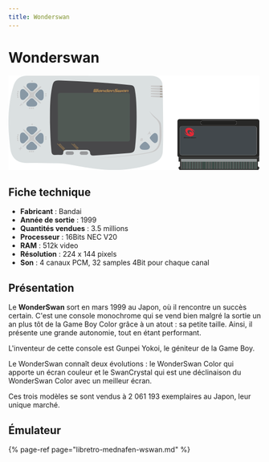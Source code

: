 ```yaml
---
title: Wonderswan
---
```


# Wonderswan

![](/migration-images/emulateurs/consoles-portables/wonderswan/image%20%28302%29.png)

## Fiche technique

* **Fabricant** : Bandai
* **Année de sortie** : 1999
* **Quantités vendues** : 3.5 millions
* **Processeur** : 16Bits NEC V20
* **RAM** : 512k video
* **Résolution** : 224 x 144 pixels
* **Son** : 4 canaux PCM, 32 samples 4Bit pour chaque canal

## Présentation

Le **WonderSwan** sort en mars 1999 au Japon, où il rencontre un succès certain. C'est une console monochrome qui se vend bien malgré la sortie un an plus tôt de la Game Boy Color grâce à un atout : sa petite taille. Ainsi, il présente une grande autonomie, tout en étant performant.

L'inventeur de cette console est Gunpei Yokoi, le géniteur de la Game Boy.

Le WonderSwan connaît deux évolutions : le WonderSwan Color qui apporte un écran couleur et le SwanCrystal qui est une déclinaison du WonderSwan Color avec un meilleur écran.

Ces trois modèles se sont vendus à 2 061 193 exemplaires au Japon, leur unique marché.

## Émulateur

{% page-ref page="libretro-mednafen-wswan.md" %}

